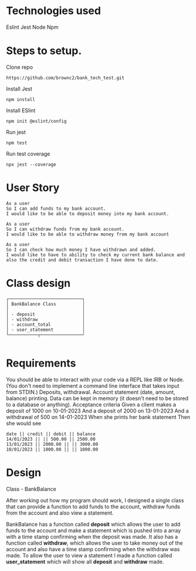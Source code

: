 # Technologies used

Eslint
Jest
Node
Npm

# Steps to setup.

Clone repo

```
https://github.com/brownc2/bank_tech_test.git
```

Install Jest

```
npm install
```

Install ESlint

```
npm init @eslint/config
```

Run jest

```
npm test
```

Run test coverage

```
npx jest --coverage
```

# User Story

```
As a user
So I can add funds to my bank account.
I would like to be able to deposit money into my bank account.
```

```
As a user
So I can withdraw funds from my bank account.
I would like to be able to withdraw money from my bank account
```

```
As a user
So I can check how much money I have withdrawn and added.
I would like to have to ability to check my current bank balance and also the credit and debit transaction I have done to date.
```

# Class design

```
┌────────────────────────────┐
│ BankBalance Class          │
│                            │
│ - deposit                  │
│ - withdraw                 │
│ - account_total            │
│ - user_statement           │
└───────────┬────────────────┘


```

# Requirements

You should be able to interact with your code via a REPL like IRB or Node. (You don't need to implement a command line interface that takes input from STDIN.)
Deposits, withdrawal.
Account statement (date, amount, balance) printing.
Data can be kept in memory (it doesn't need to be stored to a database or anything).
Acceptance criteria
Given a client makes a deposit of 1000 on 10-01-2023
And a deposit of 2000 on 13-01-2023
And a withdrawal of 500 on 14-01-2023
When she prints her bank statement
Then she would see

```
date || credit || debit || balance
14/01/2023 || || 500.00 || 2500.00
13/01/2023 || 2000.00 || || 3000.00
10/01/2023 || 1000.00 || || 1000.00
```

# Design

Class - BankBalance

After working out how my program should work, I designed a single class that can provide a function to add funds to the account, withdraw funds from the account and also view a statement.

BankBalance has a function called **deposit** which allows the user to add funds to the account and make a statement which is pushed into a array with a time stamp confirming when the deposit was made. It also has a function called **withdraw**, which allows the user to take money out of the account and also have a time stamp confirming when the withdraw was made. To allow the user to view a statement I made a function called **user_statement** which will show all **deposit** and **withdraw** made.
